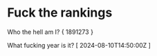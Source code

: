 # Fuck the rankings

Who the hell am I?
{ 1891273 }

What fucking year is it?
[ 2024-08-10T14:50:00Z ]
